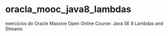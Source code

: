# oracla_mooc_java8_lambdas
exercícios do Oracle Massive Open Online Course: Java SE 8 Lambdas and Streams
